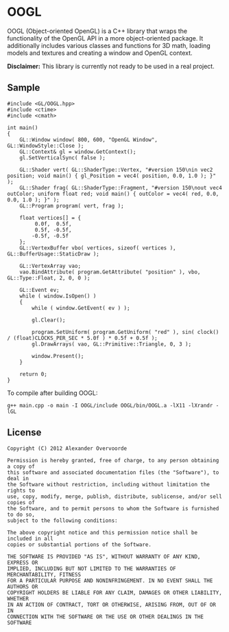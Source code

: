 # OOGL

OOGL (Object-oriented OpenGL) is a C++ library that wraps the functionality of the OpenGL API in a more object-oriented package. It additionally includes various classes and functions for 3D math, loading models and textures and creating a window and OpenGL context.

**Disclaimer:** This library is currently not ready to be used in a real project.

## Sample

	#include <GL/OOGL.hpp>
	#include <ctime>
	#include <cmath>
	 
	int main()
	{
		GL::Window window( 800, 600, "OpenGL Window", GL::WindowStyle::Close );
		GL::Context& gl = window.GetContext();
		gl.SetVerticalSync( false );

		GL::Shader vert( GL::ShaderType::Vertex, "#version 150\nin vec2 position; void main() { gl_Position = vec4( position, 0.0, 1.0 ); }" );
		GL::Shader frag( GL::ShaderType::Fragment, "#version 150\nout vec4 outColor; uniform float red; void main() { outColor = vec4( red, 0.0, 0.0, 1.0 ); }" );
		GL::Program program( vert, frag );

		float vertices[] = {
			 0.0f,  0.5f,
			 0.5f, -0.5f,
			-0.5f, -0.5f
		};
		GL::VertexBuffer vbo( vertices, sizeof( vertices ), GL::BufferUsage::StaticDraw );
		
		GL::VertexArray vao;
		vao.BindAttribute( program.GetAttribute( "position" ), vbo, GL::Type::Float, 2, 0, 0 );

		GL::Event ev;
		while ( window.IsOpen() )
		{
			while ( window.GetEvent( ev ) );

			gl.Clear();
			
			program.SetUniform( program.GetUniform( "red" ), sin( clock() / (float)CLOCKS_PER_SEC * 5.0f ) * 0.5f + 0.5f );
			gl.DrawArrays( vao, GL::Primitive::Triangle, 0, 3 );

			window.Present();
		}

		return 0;
	}

To compile after building OOGL:

	g++ main.cpp -o main -I OOGL/include OOGL/bin/OOGL.a -lX11 -lXrandr -lGL

## License

	Copyright (C) 2012 Alexander Overvoorde

	Permission is hereby granted, free of charge, to any person obtaining a copy of
	this software and associated documentation files (the "Software"), to deal in
	the Software without restriction, including without limitation the rights to
	use, copy, modify, merge, publish, distribute, sublicense, and/or sell copies of
	the Software, and to permit persons to whom the Software is furnished to do so,
	subject to the following conditions:

	The above copyright notice and this permission notice shall be included in all
	copies or substantial portions of the Software.

	THE SOFTWARE IS PROVIDED "AS IS", WITHOUT WARRANTY OF ANY KIND, EXPRESS OR
	IMPLIED, INCLUDING BUT NOT LIMITED TO THE WARRANTIES OF MERCHANTABILITY, FITNESS
	FOR A PARTICULAR PURPOSE AND NONINFRINGEMENT. IN NO EVENT SHALL THE AUTHORS OR
	COPYRIGHT HOLDERS BE LIABLE FOR ANY CLAIM, DAMAGES OR OTHER LIABILITY, WHETHER
	IN AN ACTION OF CONTRACT, TORT OR OTHERWISE, ARISING FROM, OUT OF OR IN
	CONNECTION WITH THE SOFTWARE OR THE USE OR OTHER DEALINGS IN THE SOFTWARE